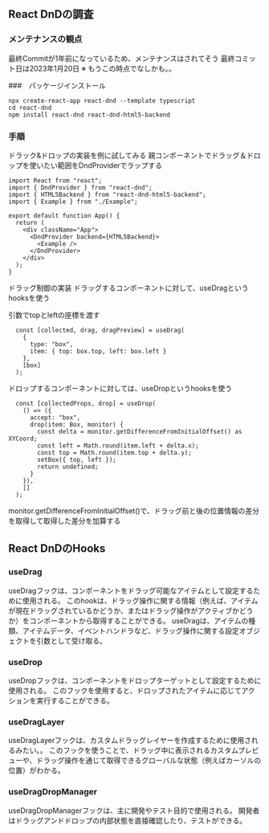 ## React DnDの調査

### メンテナンスの観点

最終Commitが1年前になっているため、メンテナンスはされてそう
最終コミット日は2023年1月20日
※ もうこの時点でなしかも。。

###　パッケージインストール

```
npx create-react-app react-dnd --template typescript
cd react-dnd
npm install react-dnd react-dnd-html5-backend
```

### 手順

ドラック&ドロップの実装を例に試してみる
親コンポーネントでドラッグ＆ドロップを使いたい範囲をDndProviderでラップする
```
import React from "react";
import { DndProvider } from "react-dnd";
import { HTML5Backend } from "react-dnd-html5-backend";
import { Example } from "./Example";

export default function App() {
  return (
    <div className="App">
      <DndProvider backend={HTML5Backend}>
        <Example />
      </DndProvider>
    </div>
  );
}
```

ドラッグ制御の実装
ドラッグするコンポーネントに対して、useDragというhooksを使う

引数でtopとleftの座標を渡す
```
  const [collected, drag, dragPreview] = useDrag(
    {
      type: "box",
      item: { top: box.top, left: box.left }
    },
    [box]
  );
```

ドロップするコンポーネントに対しては、useDropというhooksを使う
```
  const [collectedProps, drop] = useDrop(
    () => ({
      accept: "box",
      drop(item: Box, monitor) {
        const delta = monitor.getDifferenceFromInitialOffset() as XYCoord;
        const left = Math.round(item.left + delta.x);
        const top = Math.round(item.top + delta.y);
        setBox({ top, left });
        return undefined;
      }
    }),
    []
  );
```

monitor.getDifferenceFromInitialOffset()で、ドラッグ前と後の位置情報の差分を取得して取得した差分を加算する

## React DnDのHooks

### useDrag

useDragフックは、コンポーネントをドラッグ可能なアイテムとして設定するために使用される。
このhookは、ドラッグ操作に関する情報（例えば、アイテムが現在ドラッグされているかどうか、またはドラッグ操作がアクティブかどうか）をコンポーネントから取得することができる。
useDragは、アイテムの種類、アイテムデータ、イベントハンドラなど、ドラッグ操作に関する設定オブジェクトを引数として受け取る。

### useDrop

useDropフックは、コンポーネントをドロップターゲットとして設定するために使用される。
このフックを使用すると、ドロップされたアイテムに応じてアクションを実行することができる。

### useDragLayer

useDragLayerフックは、カスタムドラッグレイヤーを作成するために使用されるみたい。。
このフックを使うことで、ドラッグ中に表示されるカスタムプレビューや、ドラッグ操作を通じて取得できるグローバルな状態（例えばカーソルの位置）がわかる。

### useDragDropManager

useDragDropManagerフックは、主に開発やテスト目的で使用される。
開発者はドラッグアンドドロップの内部状態を直接確認したり、テストができる。

